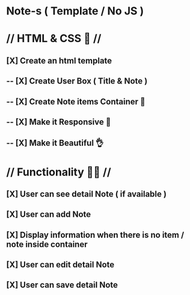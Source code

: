 # Note-s ( Template / No JS )

# // HTML & CSS 📕 //

## [X] Create an html template

## -- [X] Create User Box ( Title & Note )

## -- [X] Create Note items Container 🍱

## -- [X] Make it Responsive 📳

## -- [X] Make it Beautiful 👌

# // Functionality 🐱‍👤 //

## [X] User can see detail Note ( if available )

## [X] User can add Note

## [X] Display information when there is no item / note inside container

## [X] User can edit detail Note

## [X] User can save detail Note
